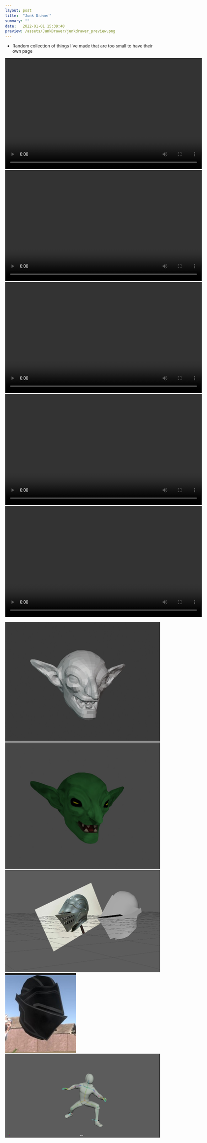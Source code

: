 ```yaml
---
layout: post
title:  "Junk Drawer"
summary: ""
date:   2022-01-01 15:39:40
preview: /assets/JunkDrawer/junkdrawer_preview.png
---
```


* Random collection of things I've made that are too small to have their own page

<video width="640" height="360" controls>
  <source src="/assets/JunkDrawer/final_demo_no_audio.mp4" type="video/mp4">
  Your browser does not support the video tag.
</video>

<video width="640" height="360" controls>
  <source src="/assets/JunkDrawer/Weapon_Preview.mp4" type="video/mp4">
  Your browser does not support the video tag.
</video>

<video width="640" height="360" controls>
  <source src="/assets/JunkDrawer/DnD_Game_Preview.mp4" type="video/mp4">
  Your browser does not support the video tag.
</video>

<video width="640" height="360" controls>
  <source src="/assets/JunkDrawer/FencingProjectDevTest.mp4" type="video/mp4">
  Your browser does not support the video tag.
</video>

<video width="640" height="360" controls>
  <source src="/assets/JunkDrawer/Fencing_Preview.mp4" type="video/mp4">
  Your browser does not support the video tag.
</video>

![Picture 1](/assets/JunkDrawer/goblin_poly.jpg)
![Picture 2](/assets/JunkDrawer/goblin.jpg)
![Picture 3](/assets/JunkDrawer/knightHelm_topo.png)
![Picture 4](/assets/JunkDrawer/knightHelm.jpg)
![Picture 5](/assets/JunkDrawer/FencingAnim.PNG)